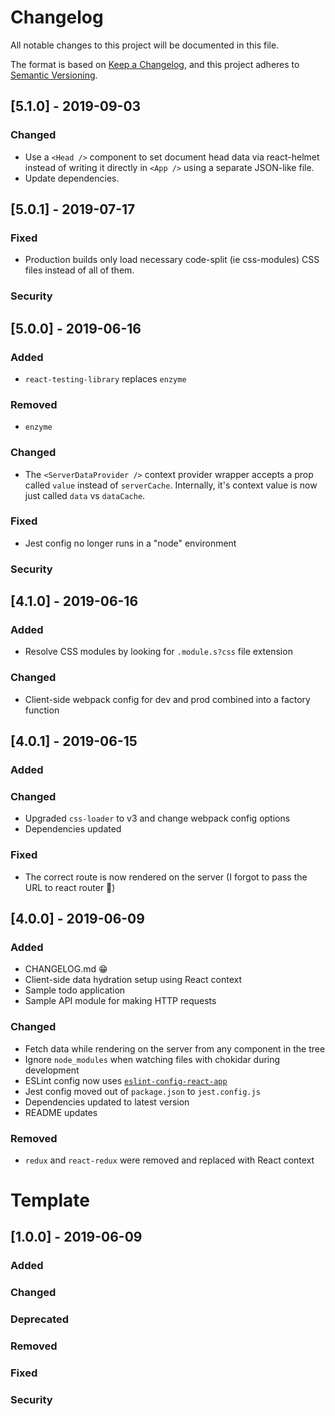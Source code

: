 # Changelog

All notable changes to this project will be documented in this file.

The format is based on [Keep a Changelog](https://keepachangelog.com/en/1.0.0/),
and this project adheres to [Semantic Versioning](https://semver.org/spec/v2.0.0.html).

## [5.1.0] - 2019-09-03

### Changed

- Use a `<Head />` component to set document head data via react-helmet instead of writing it directly in `<App />` using a separate JSON-like file.
- Update dependencies.

## [5.0.1] - 2019-07-17

### Fixed

- Production builds only load necessary code-split (ie css-modules) CSS files instead of all of them.

### Security

## [5.0.0] - 2019-06-16

### Added

- `react-testing-library` replaces `enzyme`

### Removed

- `enzyme`

### Changed

- The `<ServerDataProvider />` context provider wrapper accepts a prop called `value` instead of `serverCache`. Internally, it's context value is now just called `data` vs `dataCache`.

### Fixed

- Jest config no longer runs in a "node" environment

### Security

## [4.1.0] - 2019-06-16

### Added

- Resolve CSS modules by looking for `.module.s?css` file extension

### Changed

- Client-side webpack config for dev and prod combined into a factory function

## [4.0.1] - 2019-06-15

### Added

### Changed

- Upgraded `css-loader` to v3 and change webpack config options
- Dependencies updated

### Fixed

- The correct route is now rendered on the server (I forgot to pass the URL to react router :facepalm:)

## [4.0.0] - 2019-06-09

### Added

- CHANGELOG.md :grin:
- Client-side data hydration setup using React context
- Sample todo application
- Sample API module for making HTTP requests

### Changed

- Fetch data while rendering on the server from any component in the tree
- Ignore `node_modules` when watching files with chokidar during development
- ESLint config now uses [`eslint-config-react-app`](https://github.com/facebook/create-react-app/tree/master/packages/eslint-config-react-app)
- Jest config moved out of `package.json` to `jest.config.js`
- Dependencies updated to latest version
- README updates

### Removed

- `redux` and `react-redux` were removed and replaced with React context

# Template

## [1.0.0] - 2019-06-09

### Added

### Changed

### Deprecated

### Removed

### Fixed

### Security
